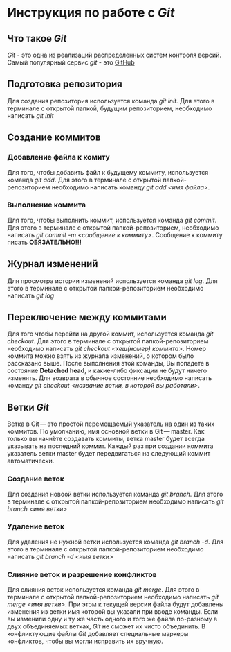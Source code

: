 # Инструкция по работе с *Git*

## Что такое *Git*
*Git* - это одна из реализаций распределенных систем контроля версий. Самый популярный сервис *git* - это [GitHub](https://github.com)

## Подготовка репозитория

Для создания репозитория используется команда *git init*. Для этого в терминале с открытой папкой, будущим репозиторием, необходимо написать *git init*

## Создание коммитов

### Добавление файла к комиту
Для того, чтобы добавить файл к будущему коммиту, используется команда *git add*. Для этого в терминале с открытой папкой-репозиторием необходимо написать команду *git add <имя файла>*.

### Выполнение коммита
Для того, чтобы выполнить коммит, используется команда *git commit*. Для этого в терминале с открытой папкой-репозиторием, необходимо написать *git commit -m <сообщение к коммиту>*. Сообщение к коммиту писать **ОБЯЗАТЕЛЬНО!!!**

## Журнал изменений
Для просмотра истории изменений используется команда *git log*. Для этого в терминале с открытой папкой-репозиторием необходимо написать *git log*

## Переключение между коммитами
Для того чтобы перейти на другой коммит, используется команда *git checkout*. Для этого в терминале с открытой папкой-репозиторием необходимо написать *git checkout <хеш(номер) коммита>*. Номер коммита можно взять из журнала изменений, о котором было рассказано выше. После выполнения этой команды, Вы попадете в состояние **Detached head**, и какие-либо фиксации не будут ничего изменять. Для возврата в обычное состояние необходимо написать команду *git checkout <название ветки, в которой вы работали>*.


## Ветки *Git*

Ветка в Git — это простой перемещаемый указатель на один из таких коммитов. По умолчанию, имя основной ветки в Git — master. Как только вы начнёте создавать коммиты, ветка master будет всегда указывать на последний коммит. Каждый раз при создании коммита указатель ветки master будет передвигаться на следующий коммит автоматически.

### Создание веток
Для создания новоой ветки используется команда *git branch*. Для этого в терминале с открытой папкой-репозиторием необходимо написать *git branch <имя ветки>*

### Удаление веток
Для удаления не нужной ветки используется команда *git branch -d*. Для этого в терминале с открытой папкой-репозиторием необходимо написать *git branch -d <имя ветки>*

### Слияние веток и разрешение конфликтов
Для слияния веток используется команда *git merge*. Для этого в терминале с открытой папкой-репозиторием необходимо написать *git merge <имя ветки>*. При этом к текущей версии файла будут добавлены изменения из ветки имя которой вы указали при вводе команды. Если вы изменили одну и ту же часть одного и того же файла по-разному в двух объединяемых ветках, *Git* не сможет их чисто объединить. В конфликтующие файлы *Git* добавляет специальные маркеры конфликтов, чтобы вы могли исправить их вручную.
